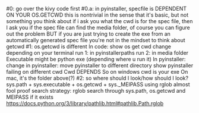 #0: go over the kivy code first
#0.a: in pyinstaller, specfile is DEPENDENT ON YOUR OS.GETCWD
    this is nontrivial in the sense that it's basic, but not something you think about
    if i ask you what the cwd is for the spec file, then I ask you if the spec file can find the media folder, of course you can figure out the problem
    BUT if you are just trying to create the exe from an automatically generated spec file you're not in the mindset to think about getcwd
#1: os.getcwd is different
	In code: show os get cwd change depending on your terminal
        run 1: in pyinstallerpaths
        run 2: in media folder
	Executable might be python exe (depending where u run it)
	In pyinstaller: 
		change in pyinstaller: move pyinstaller to different directory
		show pyinstaller failing on different cwd
		Cwd DEPENDS
		So on windows cwd is your exe
		On mac, it's the folder above(?)
#2: so where should I look/how should I look?
sys.path + sys.executable + os.getcwd + sys._MEIPASS using rglob
	almost fool proof search strategy: 
	rglob search through sys.path, os.getcwd and MEIPASS if it exists
    https://docs.python.org/3/library/pathlib.html#pathlib.Path.rglob